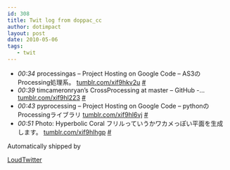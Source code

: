 ```yaml
---
id: 308
title: Twit log from doppac_cc
author: dotimpact
layout: post
date: 2010-05-06
tags:
   - twit
---
```

<ul class="loudtwitter">
  <li>
    <em>00:34</em> processingas &#8211; Project Hosting on Google Code &#8211; AS3のProcessing処理系。 <a href="http://tumblr.com/xif9hkv2u">tumblr.com/xif9hkv2u</a> <a href="http://twitter.com/doppac_cc/statuses/13432614894">#</a>
  </li>
  <li>
    <em>00:39</em> timcameronryan&#8217;s CrossProcessing at master &#8211; GitHub -&#8230; <a href="http://tumblr.com/xif9hl223">tumblr.com/xif9hl223</a> <a href="http://twitter.com/doppac_cc/statuses/13432896097">#</a>
  </li>
  <li>
    <em>00:43</em> pyprocessing &#8211; Project Hosting on Google Code &#8211; pythonのProcessingライブラリ <a href="http://tumblr.com/xif9hl6vj">tumblr.com/xif9hl6vj</a> <a href="http://twitter.com/doppac_cc/statuses/13433074033">#</a>
  </li>
  <li>
    <em>00:51</em> Photo: Hyperbolic Coral フリルっていうかワカメっぽい平面を生成します。 <a href="http://tumblr.com/xif9hlhgp">tumblr.com/xif9hlhgp</a> <a href="http://twitter.com/doppac_cc/statuses/13433487698">#</a>
  </li>
</ul>Automatically shipped by 

[LoudTwitter][1]

 [1]: http://www.loudtwitter.com

